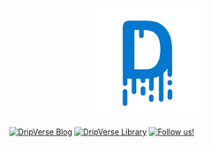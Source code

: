 <p align="center"><a href="https://dripverse.org" target="_blank"><img alt="DripVerse" title="Powering the Cyberspace" src="https://raw.githubusercontent.com/dripverse/.github/main/logo.png" height="200px">
</a>
</p>

[![DripVerse Blog](https://img.shields.io/badge/DripVerse-Blog-blue)](https://blog.dripverse.org)
[![DripVerse Library](https://img.shields.io/badge/DripVerse-Library-green)](https://library.dripverse.org)
[![Follow us!](https://img.shields.io/twitter/follow/0xDripVerse?color=%238C8DFC&label=%400xDripVerse%20on%20Twitter&style=flat)](https://twitter.com/0xDripVerse)
